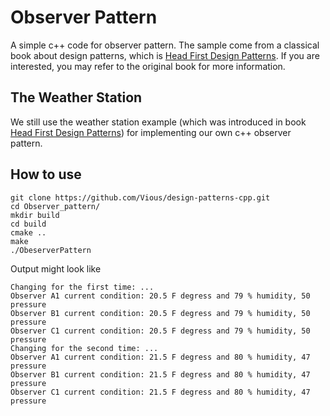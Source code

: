 # Observer Pattern

A simple c++ code for observer pattern. The sample come from a classical book about design patterns, which is [Head First Design Patterns](https://www.oreilly.com/library/view/head-first-design/9781492077992/). If you are interested, you may refer to the original book for more information. 

## The Weather Station

We still use the weather station example (which was introduced in book [Head First Design Patterns](https://www.oreilly.com/library/view/head-first-design/9781492077992/)) for implementing our own c++ observer pattern. 

## How to use
```
git clone https://github.com/Vious/design-patterns-cpp.git
cd Observer_pattern/
mkdir build
cd build
cmake ..
make
./ObeserverPattern
```

Output might look like
```
Changing for the first time: ...
Observer A1 current condition: 20.5 F degress and 79 % humidity, 50 pressure
Observer B1 current condition: 20.5 F degress and 79 % humidity, 50 pressure
Observer C1 current condition: 20.5 F degress and 79 % humidity, 50 pressure
Changing for the second time: ...
Observer A1 current condition: 21.5 F degress and 80 % humidity, 47 pressure
Observer B1 current condition: 21.5 F degress and 80 % humidity, 47 pressure
Observer C1 current condition: 21.5 F degress and 80 % humidity, 47 pressure
```

